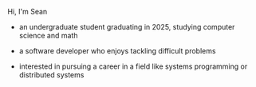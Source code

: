 Hi, I'm Sean

* an undergraduate student graduating in 2025, studying computer science and math

* a software developer who enjoys tackling difficult problems

* interested in pursuing a career in a field like systems programming or distributed systems
